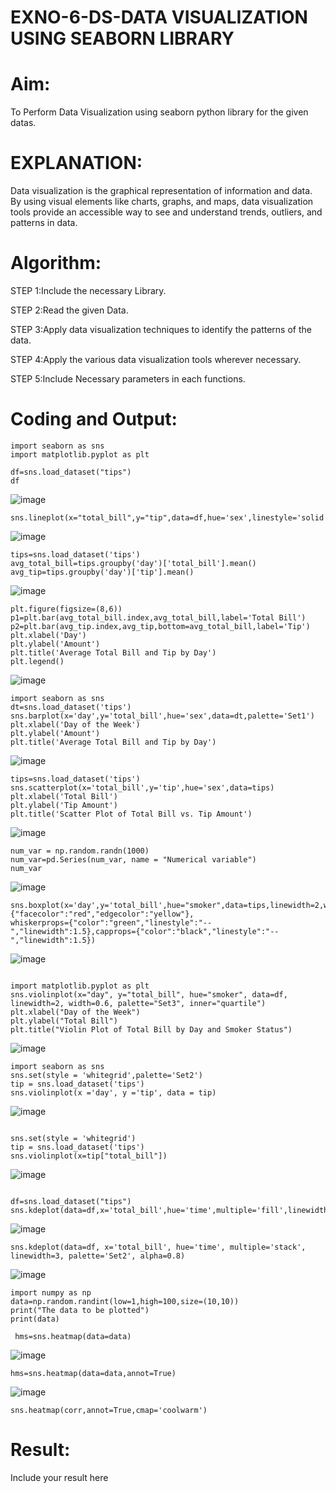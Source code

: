 # EXNO-6-DS-DATA VISUALIZATION USING SEABORN LIBRARY

# Aim:
  To Perform Data Visualization using seaborn python library for the given datas.

# EXPLANATION:
Data visualization is the graphical representation of information and data. By using visual elements like charts, graphs, and maps, data visualization tools provide an accessible way to see and understand trends, outliers, and patterns in data.

# Algorithm:
STEP 1:Include the necessary Library.

STEP 2:Read the given Data.

STEP 3:Apply data visualization techniques to identify the patterns of the data.

STEP 4:Apply the various data visualization tools wherever necessary.

STEP 5:Include Necessary parameters in each functions.

# Coding and Output:
 ```
import seaborn as sns
import matplotlib.pyplot as plt

df=sns.load_dataset("tips")
df
```
![image](https://github.com/user-attachments/assets/9c3860ab-3865-4c5f-8b72-43ee02550cbf)

```
sns.lineplot(x="total_bill",y="tip",data=df,hue='sex',linestyle='solid',legend='auto')
```
![image](https://github.com/user-attachments/assets/21088dd2-07c3-4999-9d70-4b4d107b27b0)

```
tips=sns.load_dataset('tips')
avg_total_bill=tips.groupby('day')['total_bill'].mean()
avg_tip=tips.groupby('day')['tip'].mean()
```
![image](https://github.com/user-attachments/assets/8e8585a3-f43e-44f3-9f1e-31fe5224b451)

```
plt.figure(figsize=(8,6))
p1=plt.bar(avg_total_bill.index,avg_total_bill,label='Total Bill')
p2=plt.bar(avg_tip.index,avg_tip,bottom=avg_total_bill,label='Tip')
plt.xlabel('Day')
plt.ylabel('Amount')
plt.title('Average Total Bill and Tip by Day')
plt.legend()
```
![image](https://github.com/user-attachments/assets/3ff7d317-6e59-4005-a895-aba8b07adb9b)
```
import seaborn as sns
dt=sns.load_dataset('tips')
sns.barplot(x='day',y='total_bill',hue='sex',data=dt,palette='Set1')
plt.xlabel('Day of the Week')
plt.ylabel('Amount')
plt.title('Average Total Bill and Tip by Day')
```
![image](https://github.com/user-attachments/assets/a4a1628e-907b-4193-a209-0175026b3a9e)
```
tips=sns.load_dataset('tips')
sns.scatterplot(x='total_bill',y='tip',hue='sex',data=tips)
plt.xlabel('Total Bill')
plt.ylabel('Tip Amount')
plt.title('Scatter Plot of Total Bill vs. Tip Amount')
```
![image](https://github.com/user-attachments/assets/af44794a-34c3-4cc3-a3a7-6503601beb09)

```
num_var = np.random.randn(1000)
num_var=pd.Series(num_var, name = "Numerical variable")
num_var
```
![image](https://github.com/user-attachments/assets/243500f8-7921-4853-94e3-769a57fac7a3)
```
sns.boxplot(x='day',y='total_bill',hue="smoker",data=tips,linewidth=2,width=0.6,boxprops={"facecolor":"red","edgecolor":"yellow"},
whiskerprops={"color":"green","linestyle":"--","linewidth":1.5},capprops={"color":"black","linestyle":"--","linewidth":1.5})
```
![image](https://github.com/user-attachments/assets/f3f60aee-a5e3-4b29-8c7c-89ecfa9fa98a)

```

import matplotlib.pyplot as plt
sns.violinplot(x="day", y="total_bill", hue="smoker", data=df, linewidth=2, width=0.6, palette="Set3", inner="quartile")
plt.xlabel("Day of the Week")
plt.ylabel("Total Bill")
plt.title("Violin Plot of Total Bill by Day and Smoker Status")
```
![image](https://github.com/user-attachments/assets/5284613b-e0ec-4b18-959c-a7ffd591ae8d)

```
import seaborn as sns
sns.set(style = 'whitegrid',palette='Set2')
tip = sns.load_dataset('tips')
sns.violinplot(x ='day', y ='tip', data = tip)

```
![image](https://github.com/user-attachments/assets/b2338e86-5efb-4025-b8ac-caba40743a4e)


```

sns.set(style = 'whitegrid')
tip = sns.load_dataset('tips')
sns.violinplot(x=tip["total_bill"])
```
![image](https://github.com/user-attachments/assets/e2888d70-ba99-45cf-8d77-5d1a70cd8a31)

```

df=sns.load_dataset("tips")
sns.kdeplot(data=df,x='total_bill',hue='time',multiple='fill',linewidth=3,palette='Set3',alpha=0.8)

```
![image](https://github.com/user-attachments/assets/dbd23436-7bcb-4d6c-9dc4-a41ab32b0ce8)

```
sns.kdeplot(data=df, x='total_bill', hue='time', multiple='stack', linewidth=3, palette='Set2', alpha=0.8)
```

![image](https://github.com/user-attachments/assets/bc917f49-7b0c-4837-934f-ff73459e61b4)
```
import numpy as np
data=np.random.randint(low=1,high=100,size=(10,10))
print("The data to be plotted")
print(data)
```
```
 hms=sns.heatmap(data=data)
```
![image](https://github.com/user-attachments/assets/abb90222-bc2b-4d09-8791-c1680b57023e)
```
hms=sns.heatmap(data=data,annot=True)
```
![image](https://github.com/user-attachments/assets/f596ecff-d38a-4d66-91eb-cff86e63e37e)
```
sns.heatmap(corr,annot=True,cmap='coolwarm')
```

# Result:
 Include your result here
